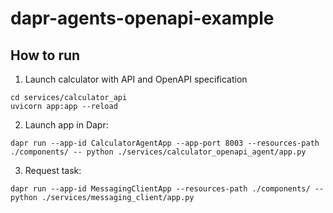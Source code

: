 # dapr-agents-openapi-example

## How to run

1. Launch calculator with API and OpenAPI specification

```
cd services/calculator_api
uvicorn app:app --reload
````

2. Launch app in Dapr:

```
dapr run --app-id CalculatorAgentApp --app-port 8003 --resources-path ./components/ -- python ./services/calculator_openapi_agent/app.py
```

3. Request task:

```
dapr run --app-id MessagingClientApp --resources-path ./components/ -- python ./services/messaging_client/app.py
```

